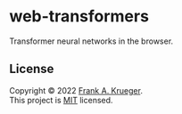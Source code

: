 # web-transformers

Transformer neural networks in the browser.

## License

Copyright © 2022 [Frank A. Krueger](https://github.com/praeclarum).<br />
This project is [MIT](LICENSE.md) licensed.

